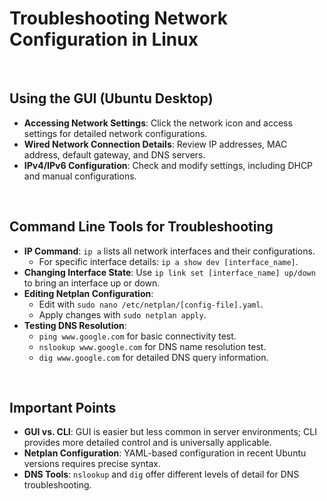 # Troubleshooting Network Configuration in Linux

<br>

## Using the GUI (Ubuntu Desktop)

- **Accessing Network Settings**: Click the network icon and access settings for detailed network configurations.
- **Wired Network Connection Details**: Review IP addresses, MAC address, default gateway, and DNS servers.
- **IPv4/IPv6 Configuration**: Check and modify settings, including DHCP and manual configurations.

<br>

## Command Line Tools for Troubleshooting

- **IP Command**: `ip a` lists all network interfaces and their configurations.
  - For specific interface details: `ip a show dev [interface_name]`.
- **Changing Interface State**: Use `ip link set [interface_name] up/down` to bring an interface up or down.
- **Editing Netplan Configuration**:
  - Edit with `sudo nano /etc/netplan/[config-file].yaml`.
  - Apply changes with `sudo netplan apply`.
- **Testing DNS Resolution**:
  - `ping www.google.com` for basic connectivity test.
  - `nslookup www.google.com` for DNS name resolution test.
  - `dig www.google.com` for detailed DNS query information.

<br>

## Important Points

- **GUI vs. CLI**: GUI is easier but less common in server environments; CLI provides more detailed control and is universally applicable.
- **Netplan Configuration**: YAML-based configuration in recent Ubuntu versions requires precise syntax.
- **DNS Tools**: `nslookup` and `dig` offer different levels of detail for DNS troubleshooting.
